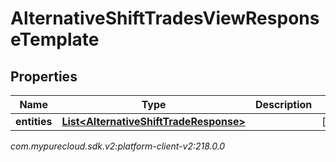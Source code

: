 # AlternativeShiftTradesViewResponseTemplate


## Properties

| Name | Type | Description | Notes |
| ------------ | ------------- | ------------- | ------------- |
| **entities** | [**List&lt;AlternativeShiftTradeResponse&gt;**](AlternativeShiftTradeResponse) |  |  [optional] |




_com.mypurecloud.sdk.v2:platform-client-v2:218.0.0_
